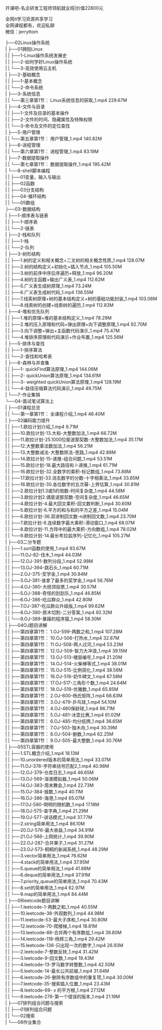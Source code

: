 开课吧-名企研发工程师领航就业班|价值22800元

全网it学习资源共享学习<br>全网课程都有，欢迎私聊<br>微信：jerryttom<br>

├──02Linux操作系统<br> | ├──01拥抱Linux<br> | | ├──1-Linux操作系统发展史<br> | | ├──2-如何学好Linux操作系统<br> | | └──3-高效使用云主机<br> | ├──2-基础概念<br> | | ├──1-基本概念<br> | | └──2-命令系统<br> | ├──3-系统信息<br> | | └──第三章第1节： Linux系统信息的获取_1.mp4 229.67M<br> | ├──4-文件与目录<br> | | ├──1-文件及目录的基本操作<br> | | ├──2-文件的时间、隐藏属性及特殊权限<br> | | └──3-命令及文件的定位查找<br> | ├──5-用户管理<br> | | └──第五章第1节： 用户管理_1.mp4 140.82M<br> | ├──6-进程管理<br> | | └──第六章第1节： 进程管理_1.mp4 83.19M<br> | ├──7-数据提取操作<br> | | └──第七章第1节： 数据提取操作_1.mp4 195.42M<br> | └──8-shell脚本编程<br> | | ├──01变量，输入与输出<br> | | ├──02函数<br> | | ├──03分支结构<br> | | ├──04-循环结构<br> | | └──05数组<br> ├──03-数据结构<br> | ├──1-顺序表与链表<br> | | ├──1-顺序表<br> | | └──2-链表<br> | ├──2-栈和队列<br> | | ├──1-栈<br> | | └──2-队列<br> | ├──3-树形结构<br> | | ├──1.树的定义和相关概念+二叉树的相关概念性质_1.mp4 128.07M<br> | | ├──2.树的结构定义+初始化+插入节点_1.mp4 105.50M<br> | | ├──3.树的前序中序后序遍历+释放_1.mp4 96.20M<br> | | ├──4.树的主函数+输出广义表_1.mp4 112.62M<br> | | ├──5.广义表生成树原理_1.mp4 73.24M<br> | | ├──6.广义表生成树代码_1.mp4 136.55M<br> | | ├──7.线索树原理+树的基本结构定义+树的基础功能封装_1.mp4 103.06M<br> | | └──8.线索树的创建+线索树的遍历_1.mp4 112.83M<br> | ├──4-堆和优先队列<br> | | ├──1.堆的原理+堆的基本结构定义_1.mp4 78.29M<br> | | ├──2.堆的压入原理和代码+弹出原理+向下调整原理_1.mp4 92.70M<br> | | ├──3.向下调整+弹出+主函数代码演示_1.mp4 75.47M<br> | | └──4.堆排序原理和代码演示+作业布置_1.mp4 125.56M<br> | ├──5-排序与查找<br> | | ├──1-排序算法<br> | | └──2-查找和哈希表<br> | ├──6-森林与并查集<br> | | ├──1- quickFind算法原理_1.mp4 144.06M<br> | | ├──2- quickUnion算法原理_1.mp4 134.61M<br> | | ├──3- weighted quickUnion算法原理_1.mp4 128.19M<br> | | └──4-路径压缩算法代码演示_1.mp4 49.75M<br> | └──7-作业集锦<br> └──04-面试笔试算法上<br> | ├──01课程总览<br> | | └──第一章第1节： 全课程介绍_1.mp4 46.40M<br> | ├──02编码能力提升<br> | | ├──1.欧拉计划介绍_1.mp4 9.71M<br> | | ├──10.欧拉计划-13.大和-大整数加法_1.mp4 66.72M<br> | | ├──11.欧拉计划-25.1000位斐波那契数-大整数加法_1.mp4 35.17M<br> | | ├──12.大整数乘法数加法_1.mp4 56.21M<br> | | ├──13.大整数减法-大整数除法-思路_1.mp4 42.88M<br> | | ├──14.欧拉计划-15-递推-组合问题_1.mp4 53.51M<br> | | ├──15.欧拉计划-18.最大路径和 I-递推_1.mp4 61.71M<br> | | ├──16.欧拉计划-32.全数字的乘积-标记数组_1.mp4 73.88M<br> | | ├──17.欧拉计划-33.消去数字的分数-十字相乘法_1.mp4 33.85M<br> | | ├──18.欧拉计划-30.各位数字的五次幂-上界估算_1.mp4 30.81M<br> | | ├──2.欧拉计划1.3或5的倍数-时间复杂度_1.mp4 44.58M<br> | | ├──3.欧拉计划2.偶斐波那契数-空间复杂度_1.mp4 46.65M<br> | | ├──4.欧拉计划-4.最大回文乘积-回文数判断_1.mp4 30.60M<br> | | ├──5.欧拉计划-6.平方的和与和的平方之差_1.mp4 15.04M<br> | | ├──6.欧拉计划-36.双进制回文数-n进制回文数_1.mp4 23.70M<br> | | ├──7.欧拉计划-8.连续数字最大乘积-滑动窗口_1.mp4 68.07M<br> | | ├──8.欧拉计划-11.方阵中的最大乘积-方向数组_1.mp4 78.02M<br> | | └──9.欧拉计划-14.最长考拉兹序列-记忆化_1.mp4 105.27M<br> | ├──03二分专题<br> | | ├──1.sort函数的使用_1.mp4 93.67M<br> | | ├──11.OJ-82-伐木_1.mp4 44.03M<br> | | ├──12.OJ-391-数列分段_1.mp4 52.98M<br> | | ├──13.OJ-394-跳石头_1.mp4 60.71M<br> | | ├──2.OJ-375-奖学金_1.mp4 30.84M<br> | | ├──3.OJ-381-谁拿了最多的奖学金_1.mp4 56.76M<br> | | ├──4.OJ-380-大统领投票_1.mp4 30.57M<br> | | ├──5.OJ-388-奇怪的刮刮乐_1.mp4 46.85M<br> | | ├──6.OJ-386-吃瓜群众_1.mp4 42.80M<br> | | ├──7.OJ-387-吃瓜群众升级版_1.mp4 99.62M<br> | | ├──8.OJ-390-原木切割-二分答案_1.mp4 92.32M<br> | | └──9.OJ-389-暴躁的程序猿_1.mp4 58.30M<br> | ├──04OJ题目讲解<br> | | ├──第四章第1节： 1.OJ-599-两数之和_1.mp4 107.28M<br> | | ├──第四章第1节： 10.OJ-506-打热水_1.mp4 32.87M<br> | | ├──第四章第1节： 11.OJ-508-两人过河_1.mp4 53.23M<br> | | ├──第四章第1节： 12.OJ-509-智力大冲浪_1.mp4 39.15M<br> | | ├──第四章第1节： 13.OJ-513-楼层编号_1.mp4 21.20M<br> | | ├──第四章第1节： 14.OJ-514-火柴棒等式_1.mp4 38.01M<br> | | ├──第四章第1节： 15.OJ-515-比例简化_1.mp4 38.56M<br> | | ├──第四章第1节： 16.OJ-516-奶牛碑文_1.mp4 67.58M<br> | | ├──第四章第1节： 17.OJ-517-三角形个数_1.mp4 24.64M<br> | | ├──第四章第1节： 18.OJ-519-优雅数_1.mp4 65.85M<br> | | ├──第四章第1节： 2.OJ-600-杨氏矩阵_1.mp4 68.63M<br> | | ├──第四章第1节： 3.OJ-479-乒乓球_1.mp4 54.10M<br> | | ├──第四章第1节： 4.OJ-480保龄球_1.mp4 96.71M<br> | | ├──第四章第1节： 5.OJ-481-冰壶比赛_1.mp4 61.02M<br> | | ├──第四章第1节： 6.OJ-485-均分纸牌_1.mp4 36.65M<br> | | ├──第四章第1节： 7.OJ-503-独木舟_1.mp4 30.39M<br> | | ├──第四章第1节： 8.OJ-504-删数_1.mp4 62.25M<br> | | └──第四章第1节： 9.OJ-505-最大整数_1.mp4 30.76M<br> | ├──05STL容器的使用<br> | | ├──1.STL概念介绍_1.mp4 18.13M<br> | | ├──10.unordered版本的简单用法_1.mp4 33.07M<br> | | ├──11.OJ-378-字符串括号匹配2_1.mp4 40.98M<br> | | ├──12.OJ-379-仓库日志_1.mp4 46.65M<br> | | ├──13.OJ-569-溶液模拟器_1.mp4 50.06M<br> | | ├──14.OJ-383-周末舞会_1.mp4 22.73M<br> | | ├──15.OJ-384-报数_1.mp4 40.11M<br> | | ├──16.OJ-386-海港_1.mp4 65.07M<br> | | ├──17.OJ-580-明明的随机数_1.mp4 17.18M<br> | | ├──18.OJ-575-查字典_1.mp4 21.29M<br> | | ├──19.OJ-577-讲话模式_1.mp4 37.77M<br> | | ├──2.string简单用法_1.mp4 86.10M<br> | | ├──20.OJ-576-最大收益_1.mp4 34.91M<br> | | ├──21.OJ-566-上网统计_1.mp4 39.90M<br> | | ├──22.OJ-287-合并果子_1.mp4 31.27M<br> | | ├──23.OJ-573-桐桐的新闻系统_1.mp4 48.29M<br> | | ├──3.vector简单用法_1.mp4 76.62M<br> | | ├──4.stack的简单用法_1.mp4 37.95M<br> | | ├──5.queue的简单用法_1.mp4 41.68M<br> | | ├──6.deque的简单用法_1.mp4 37.91M<br> | | ├──7.priority_queue的简单用法_1.mp4 70.43M<br> | | ├──8.set的简单用法_1.mp4 62.97M<br> | | └──9.map的简单用法_1.mp4 84.44M<br> | ├──06leetcode题目讲解<br> | | ├──1.leetcode-1-两数之和_1.mp4 40.55M<br> | | ├──10.leetcode-38-外观数列_1.mp4 44.98M<br> | | ├──11.leetocde-53-最大子序和_1.mp4 30.80M<br> | | ├──12.leetcode-70-爬楼梯_1.mp4 18.81M<br> | | ├──13.leetcode-88-合并两个有序数组_1.mp4 39.80M<br> | | ├──14.leetcode-118-杨辉三角_1.mp4 29.42M<br> | | ├──15.leetcode-136-只出现一次的数字_1.mp4 26.93M<br> | | ├──2.leetcode-7-整数反转_1.mp4 31.42M<br> | | ├──3.leetcode-9-回文数_1.mp4 19.43M<br> | | ├──4.leetcode-13-罗马数字转整数_1.mp4 42.50M<br> | | ├──5.leetcode-14-最长公共前缀_1.mp4 31.64M<br> | | ├──6.leetcode-26-删除有序数组中的重复项_1.mp4 30.00M<br> | | ├──7.leetcode-35-搜索插入位置_1.mp4 23.43M<br> | | ├──8.leetcode-69- x 的平方根_1.mp4 27.12M<br> | | └──9.leetcode-278-第一个错误的版本_1.mp4 21.19M<br> | ├──07排列组合问题与搜索<br> | | ├──01排列组合问题<br> | | └──02搜索<br> | └──08作业集合
